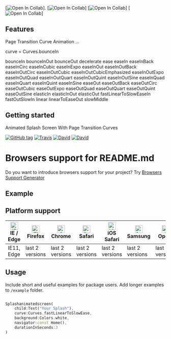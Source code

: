 
[![Open In Collab](https://colab.research.google.com/assets/colab-badge.svg)]. [![Open In Collab](https://colab.research.google.com/assets/colab-badge.svg)] [![Open In Collab](https://colab.research.google.com/assets/colab-badge.svg)] [![Open In Collab](https://colab.research.google.com/assets/colab-badge.svg)]


## Features

Page Transition Curve Animation ...

curve = Curves.bounceIn

bounceIn
bounceInOut
bounceOut
decelerate
ease
easeIn
easeInBack
easeInCirc
easeInCubic
easeInExpo
easeInOut
easeInOutBack
easeInOutCirc
easeInOutCubic
easeInOutCubicEmphasized
easeInOutExpo
easeInOutQuad
easeInOutQuart
easeInOutQuint
easeInOutSine
easeInQuad
easeInQuart
easeInQuint
easeInSine
easeOut
easeOutBack
easeOutCirc
easeOutCubic
easeOutExpo
easeOutQuad
easeOutQuart
easeOutQuint
easeOutSine
elasticIn
elasticInOut
elasticOut
fastLinearToSlowEaseIn
fastOutSlowIn
linear
linearToEaseOut
slowMiddle

## Getting started

Animated Splash Screen With Page Transition Curves

[![GitHub tag](https://img.shields.io/github/tag/gotbahn/browsers-support-badges.svg)](https://github.com/gotbahn/browsers-support-badges)
[![Travis](https://img.shields.io/travis/gotbahn/browsers-support-badges.svg)](https://github.com/gotbahn/browsers-support-badges)
[![David](https://img.shields.io/david/gotbahn/browsers-support-badges.svg)](https://github.com/gotbahn/browsers-support-badges)
[![David](https://img.shields.io/david/dev/gotbahn/browsers-support-badges.svg)](https://github.com/gotbahn/browsers-support-badges)

# Browsers support for README.md
Do you want to introduce browsers support for your project?
Try [Browsers Support Generator](http://gotbahn.github.io/browsers-support-badges/)

## Example

## Platform support

| [<img src="https://raw.githubusercontent.com/alrra/browser-logos/master/src/edge/edge_48x48.png" alt="IE / Edge" width="24px" height="24px" />](http://gotbahn.github.io/browsers-support-badges/)</br>IE / Edge | [<img src="https://raw.githubusercontent.com/alrra/browser-logos/master/src/firefox/firefox_48x48.png" alt="Firefox" width="24px" height="24px" />](http://gotbahn.github.io/browsers-support-badges/)</br>Firefox | [<img src="https://raw.githubusercontent.com/alrra/browser-logos/master/src/chrome/chrome_48x48.png" alt="Chrome" width="24px" height="24px" />](http://gotbahn.github.io/browsers-support-badges/)</br>Chrome | [<img src="https://raw.githubusercontent.com/alrra/browser-logos/master/src/safari/safari_48x48.png" alt="Safari" width="24px" height="24px" />](http://gotbahn.github.io/browsers-support-badges/)</br>Safari | [<img src="https://raw.githubusercontent.com/alrra/browser-logos/master/src/safari-ios/safari-ios_48x48.png" alt="iOS Safari" width="24px" height="24px" />](http://gotbahn.github.io/browsers-support-badges/)</br>iOS Safari | [<img src="https://raw.githubusercontent.com/alrra/browser-logos/master/src/samsung-internet/samsung-internet_48x48.png" alt="Samsung" width="24px" height="24px" />](http://gotbahn.github.io/browsers-support-badges/)</br>Samsung | [<img src="https://raw.githubusercontent.com/alrra/browser-logos/master/src/opera/opera_48x48.png" alt="Opera" width="24px" height="24px" />](http://gotbahn.github.io/browsers-support-badges/)</br>Opera |
| --------- | --------- | --------- | --------- | --------- | --------- | --------- |
| IE11, Edge| last 2 versions| last 2 versions| last 2 versions| last 2 versions| last 2 versions| last 2 versions

## Usage

Include short and useful examples for package users. Add longer examples
to `/example` folder.

```dart

Splashanimatedscreen(
    child:Text("Your Splash"),
    curve:Curves.fastLinearToSlowEase,
    background:Colors.white,
    navigator:const Home(),
    durationInSeconds:3
)


```
